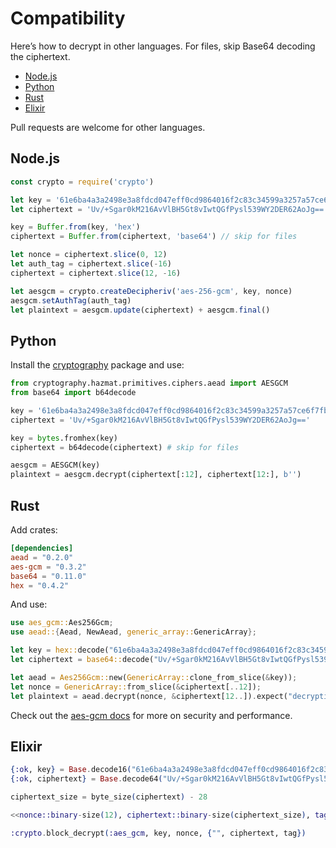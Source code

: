 # Compatibility

Here’s how to decrypt in other languages. For files, skip Base64 decoding the ciphertext.

- [Node.js](#node-js)
- [Python](#python)
- [Rust](#rust)
- [Elixir](#elixir)

Pull requests are welcome for other languages.

## Node.js

```js
const crypto = require('crypto')

let key = '61e6ba4a3a2498e3a8fdcd047eff0cd9864016f2c83c34599a3257a57ce6f7fb'
let ciphertext = 'Uv/+Sgar0kM216AvVlBH5Gt8vIwtQGfPysl539WY2DER62AoJg=='

key = Buffer.from(key, 'hex')
ciphertext = Buffer.from(ciphertext, 'base64') // skip for files

let nonce = ciphertext.slice(0, 12)
let auth_tag = ciphertext.slice(-16)
ciphertext = ciphertext.slice(12, -16)

let aesgcm = crypto.createDecipheriv('aes-256-gcm', key, nonce)
aesgcm.setAuthTag(auth_tag)
let plaintext = aesgcm.update(ciphertext) + aesgcm.final()
```

## Python

Install the [cryptography](https://cryptography.io/en/latest/) package and use:

```py
from cryptography.hazmat.primitives.ciphers.aead import AESGCM
from base64 import b64decode

key = '61e6ba4a3a2498e3a8fdcd047eff0cd9864016f2c83c34599a3257a57ce6f7fb'
ciphertext = 'Uv/+Sgar0kM216AvVlBH5Gt8vIwtQGfPysl539WY2DER62AoJg=='

key = bytes.fromhex(key)
ciphertext = b64decode(ciphertext) # skip for files

aesgcm = AESGCM(key)
plaintext = aesgcm.decrypt(ciphertext[:12], ciphertext[12:], b'')
```

## Rust

Add crates:

```toml
[dependencies]
aead = "0.2.0"
aes-gcm = "0.3.2"
base64 = "0.11.0"
hex = "0.4.2"
```

And use:

```rust
use aes_gcm::Aes256Gcm;
use aead::{Aead, NewAead, generic_array::GenericArray};

let key = hex::decode("61e6ba4a3a2498e3a8fdcd047eff0cd9864016f2c83c34599a3257a57ce6f7fb").expect("decode failure!");
let ciphertext = base64::decode("Uv/+Sgar0kM216AvVlBH5Gt8vIwtQGfPysl539WY2DER62AoJg==").expect("decode failure!");

let aead = Aes256Gcm::new(GenericArray::clone_from_slice(&key));
let nonce = GenericArray::from_slice(&ciphertext[..12]);
let plaintext = aead.decrypt(nonce, &ciphertext[12..]).expect("decryption failure!");
```

Check out the [aes-gcm docs](https://docs.rs/aes-gcm/) for more on security and performance.

## Elixir

```ex
{:ok, key} = Base.decode16("61e6ba4a3a2498e3a8fdcd047eff0cd9864016f2c83c34599a3257a57ce6f7fb", case: :lower)
{:ok, ciphertext} = Base.decode64("Uv/+Sgar0kM216AvVlBH5Gt8vIwtQGfPysl539WY2DER62AoJg==")

ciphertext_size = byte_size(ciphertext) - 28

<<nonce::binary-size(12), ciphertext::binary-size(ciphertext_size), tag::binary>> = ciphertext

:crypto.block_decrypt(:aes_gcm, key, nonce, {"", ciphertext, tag})
```
